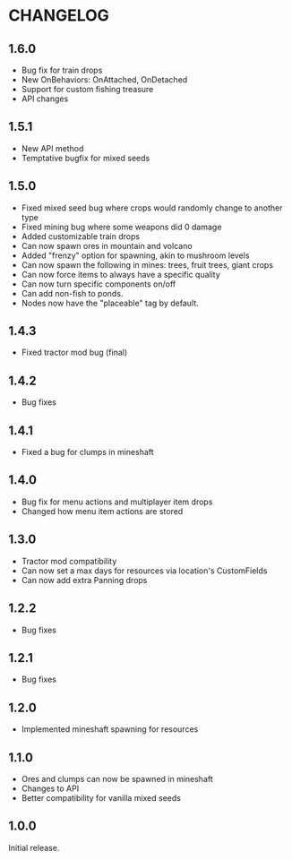 # CHANGELOG

## 1.6.0
- Bug fix for train drops
- New OnBehaviors: OnAttached, OnDetached
- Support for custom fishing treasure
- API changes

## 1.5.1
- New API method
- Temptative bugfix for mixed seeds 

## 1.5.0
- Fixed mixed seed bug where crops would randomly change to another type
- Fixed mining bug where some weapons did 0 damage
- Added customizable train drops
- Can now spawn ores in mountain and volcano
- Added "frenzy" option for spawning, akin to mushroom levels
- Can now spawn the following in mines: trees, fruit trees, giant crops
- Can now force items to always have a specific quality
- Can now turn specific components on/off
- Can add non-fish to ponds.
- Nodes now have the "placeable" tag by default.

## 1.4.3
- Fixed tractor mod bug (final)

## 1.4.2
- Bug fixes

## 1.4.1
- Fixed a bug for clumps in mineshaft

## 1.4.0
- Bug fix for menu actions and multiplayer item drops
- Changed how menu item actions are stored

## 1.3.0
- Tractor mod compatibility
- Can now set a max days for resources via location's CustomFields
- Can now add extra Panning drops

## 1.2.2
- Bug fixes

## 1.2.1
- Bug fixes

## 1.2.0
- Implemented mineshaft spawning for resources

## 1.1.0
- Ores and clumps can now be spawned in mineshaft
- Changes to API
- Better compatibility for vanilla mixed seeds

## 1.0.0
Initial release.
